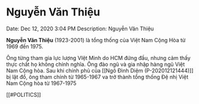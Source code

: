 # Nguyễn Văn Thiệu

Date: Dec 12, 2020 3:04 PM
Description: Nguyễn Văn Thiệu

**Nguyễn Văn Thiệu** (1923-2001) là tổng thống của Việt Nam Cộng Hòa từ 1969 đến 1975. 

Ông từng tham gia lực lượng VIệt Minh do HCM đứng đầu, nhưng cảm thấy thực chất họ không chính nghĩa. Ông đào ngũ và gia nhập hàng ngũ Việt Nam Cộng hòa. Sau khi chính phủ của [[Ngô Đình Diệm (P-202012121444)]] bị lật đổ, ông tham chính từ 1965-1967 va trở thành tổng thống Đệ nhị Việt Nam Cộng hòa từ 1967-1975

[[#POLITICS]]